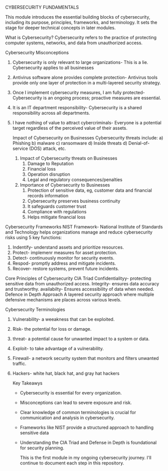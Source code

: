 CYBERSECURITY FUNDAMENTALS

This module introduces the essential building blocks of cybersecurity, including its purpose, principles, frameworks, and terminology. It sets the stage for deeper technical concepts in later modules.

What is Cybersecurity?
Cybersecurity refers to the practice of protecting computer systems, networks, and data from unauthorized access.

Cybersecurity Misconceptions
1. Cybersecurity is only relevant to large organizations- This is a lie. Cybersecurity applies to all businesses
2. Antivirus software alone provides complete protection- Antivirus tools provide only one layer of protection in a multi-layered security strategy.
3. Once I implement cybersecurity measures, I am fully protected- Cybersecurity is an ongoing process; proactive measures are essential.
4. It is an IT department responsibility- Cybersecurity is a shared responsibility across all departments.
5. I have nothing of value to attract cybercriminals- Everyone is a potential target regardless of the perceived value of their assets.

   Impact of Cybersecurity on Businesses 
Cybersecurity threats include:
a) Phishing
b) malware
c) ransomware
d) Inside threats
d) Denial-of-service (DOS) attack, etc.

     1. Impact of Cybersecurity threats on Businesses
         1. Damage to Reputation
         2. Financial loss
         3. Operation disruption
         4. Legal and regulatory consequences/penalties
    2. Importance of Cybersecurity to Businesses
         1. Protection of sensitive data, eg, customer data and financial records information
         2. Cybersecurity preserves business continuity
         3. It safeguards customer trust
         4. Compliance with regulations
         5. Helps mitigate financial loss
            
  Cybersecurity Frameworks
NIST Framework- National Institute of Standards and Technology helps organizations manage and reduce cybersecurity risks using 5 key functions:
 1. Indentify- understand assets and prioritize resources.
 2. Protect- implemenr measures for asset protection.
 3. Detect- continuously monitor for security events.
 4. Respod- promptly address and mitigate incidents.
 5. Recover- restore systems, prevent future incidents.

 Core Principles of Cybersecurity
CIA Triad
  Confidentialityy- protecting sensitive data from unauthorized access.
  Integrity- ensures data accuracy and trustworthy.
  availabilty- Ensures accessibility of data when needed.
Defence in Depth Approach
 A layered security approach where multiple defensive mechanisms are places across various levels.

Cybersecurity Terminologies
1. Vulnerability- a weeakness that can be exploited.
2. Risk- the potential for loss or damage.
3. threat- a potential cause for unwanted impact to a system or data.
4. Exploit- to take advantage of a vulnerability.
5. Firewall- a network security system that monitors and filters unwanted traffic.
6. Hackers- white hat, black hat, and gray hat hackers

   Key Takeawys
   - Cybersecurity is essential for every organization.
   - Misconceptions can lead to severe exposure and risk.
   - Clear knowledge of common terminologies is crucial for communication and analysis in cybersecurity.
   - Frameworks like NIST provide a structured approach to handling sensitive data
   - Understanding the CIA Triad and Defense in Depth is foundational for security planning.

     This is the first module in my ongoing cybersecurity journey. I'll continue to document each step in this repository.
  
